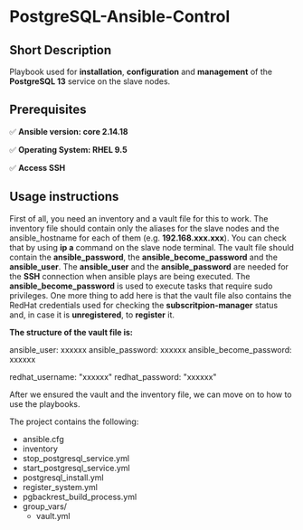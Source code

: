 # PostgreSQL-Ansible-Control

## Short Description

Playbook used for **installation**, **configuration** and **management** of the **PostgreSQL 13** service on the slave nodes. 

## Prerequisites

:white_check_mark: **Ansible version: core 2.14.18**

:white_check_mark: **Operating System: RHEL 9.5**

:white_check_mark: **Access SSH** 

## Usage instructions 

First of all, you need an inventory and a vault file for this to work. The inventory file should contain only the aliases for the slave nodes and the ansible_hostname for each of them (e.g. **192.168.xxx.xxx**). You can check that by using **ip a** command on the slave node terminal. The vault file should contain the **ansible_password**, the **ansible_become_password** and the **ansible_user**. The **ansible_user** and the **ansible_password** are needed for the **SSH** connection when ansible plays are being executed. The **ansible_become_password** is used to execute tasks that require sudo privileges. One more thing to add here is that the vault file also contains the RedHat credentials used for checking the **subscritpion-manager** status and, in case it is **unregistered**, to **register** it.   

**The structure of the vault file is:**

ansible_user: xxxxxx
ansible_password: xxxxxx
ansible_become_password: xxxxxx

redhat_username: "xxxxxx"
redhat_password: "xxxxxx"

After we ensured the vault and the inventory file, we can move on to how to use the playbooks. 

The project contains the following: 

- ansible.cfg
- inventory
- stop_postgresql_service.yml
- start_postgresql_service.yml
- postgresql_install.yml
- register_system.yml
- pgbackrest_build_process.yml
- group_vars/
    - vault.yml




